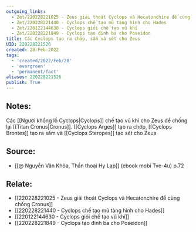 ```yaml
---
outgoing_links:
  - Zet/220228221025 - Zeus giải thoát Cyclops và Hecatonchire để cùng chống Cronus
  - Zet/220228221440 - Cyclops chế tạo mũ tàng hình cho Hades
  - Zet/220122144630 - Cyclops giỏi chế tạo vũ khí
  - Zet/220228221849 - Cyclops tạo đinh ba cho Poseidon
title: Các Cyclops tạo ra chớp, sấm và sét cho Zeus
UID: 220228221526
created: 28-Feb-2022
tags:
  - 'created/2022/Feb/28'
  - 'evergreen'
  - 'permanent/fact'
aliases: 220228221526
publish: True
---
```

## Notes:
 Các [[Người khổng lồ Cyclops|Cyclops]] chế tạo vũ khí cho Zeus để chống lại [[Titan Cronus|Cronus]]. [[Cyclops Arges]] tạo ra chớp, [[Cyclops Brontes]] tạo ra sấm và [[Cyclops Steropes]] tạo sét cho Zeus

## Source:
- [[@ Nguyễn Văn Khỏa, Thần thoại Hy Lạp]] (ebook mobi Tve-4u) p.72

## Relate:
- [[220228221025 - Zeus giải thoát Cyclops và Hecatonchire để cùng chống Cronus]]
- [[220228221440 - Cyclops chế tạo mũ tàng hình cho Hades]]
- [[220122144630 - Cyclops giỏi chế tạo vũ khí]]
- [[220228221849 - Cyclops tạo đinh ba cho Poseidon]]